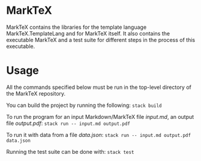 # MarkTeX

MarkTeX contains the libraries for the template language MarkTeX.TemplateLang and for MarkTeX itself.
It also contains the executable MarkTeX and a test suite for different steps in the process of this executable.

# Usage

All the commands specified below must be run in the top-level directory of the MarkTeX repository.

You can build the project by running the following:
`stack build`

To run the program for an input Markdown/MarkTeX file *input.md*, an output file *output.pdf*:
`stack run -- input.md output.pdf`

To run it with data from a file *data.json*:
`stack run -- input.md output.pdf data.json`

Running the test suite can be done with:
`stack test`
